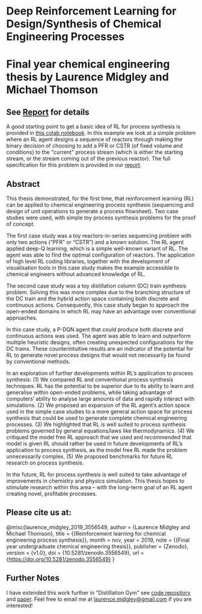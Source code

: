 # Deep Reinforcement Learning for Design/Synthesis of Chemical Engineering Processes

# Final year chemical engineering thesis by Laurence Midgley and Michael Thomson

## See [Report](https://github.com/lollcat/RL-Process-Design/blob/master/Thesis%20Report.%20RL%20for%20Process%20Synthesis.pdf) for details

A good starting point to get a basic idea of RL for process synthesis is provided in [this colab notebook](https://colab.research.google.com/github/lollcat/RL-Process-Design/blob/master/Discrete/PFR%20or%20CSTR/PFR_or_CSTR.ipynb). In this example we look at a simple problem where an RL agent designs a sequence of reactors through making the binary decision of choosing to add a PFR or CSTR (of fixed volume and conditions) to the "current" process stream (which is either the starting stream, or the stream coming out of the previous reactor). The full specification for this problem is provided in our [report](https://github.com/lollcat/RL-Process-Design/blob/master/Thesis%20Report.%20RL%20for%20Process%20Synthesis.pdf).


## Abstract

This thesis demonstrated, for the first time, that reinforcement learning (RL) can be applied to chemical engineering process synthesis (sequencing and design of unit operations to generate a process flowsheet). 
Two case studies were used, with simple toy process synthesis problems for the proof of concept.


The first case study was a toy reactors-in-series sequencing problem with only two actions (“PFR” or “CSTR”) and a known solution. 
The RL agent applied deep-Q learning, which is a simple well-known variant of RL. 
The agent was able to find the optimal configuration of reactors. 
The application of high level RL coding libraries, together with the development of visualisation tools in this case study makes the example accessible to chemical engineers without advanced knowledge of RL.

The second case study was a toy distillation column (DC) train synthesis problem.
Solving this was more complex due to the branching structure of the DC train and the hybrid action space containing both discrete and continuous actions. Consequently, this case study began to approach the open-ended domains in which RL may have an advantage over conventional approaches.


In this case study, a P-DQN agent that could produce both discrete and continuous actions was used. 
The agent was able to learn and outperform multiple heuristic designs, often creating unexpected configurations for the DC trains. These counterintuitive results are an indicator of the potential for RL to generate novel process designs that would not necessarily be found by conventional methods.

In an exploration of further developments within RL’s application to process synthesis:
(1) We compared RL and conventional process synthesis techniques. 
RL has the potential to be superior due to its ability to learn and generalise within open-ended problems, while taking advantage of computers’ ability to analyse large amounts of data and rapidly interact with simulations. 
(2) We proposed an expansion of the RL agent’s action space used in the simple case studies to a more general action space for process synthesis that could be used to generate complete chemical engineering processes. 
(3) We highlighted that RL is well suited to process synthesis problems
governed by general equations/laws like thermodynamics. 
(4) We critiqued the model free RL approach that we used and recommended that model is given RL should rather be used in future developments of RL’s application to process synthesis, as the model free RL made the problem unnecessarily complex. 
(5) We proposed benchmarks for future RL research on process synthesis.


In the future, RL for process synthesis is well suited to take advantage of improvements in chemistry and physics simulation. 
This thesis hopes to stimulate research within this area – with the long-term goal of an RL agent creating novel, profitable processes.


## Please cite us at:

@misc{laurence_midgley_2019_3556549,
  author       = {Laurence Midgley and
                  Michael Thomson},
  title        = {{Reinforcement learning for chemical engineering 
                   process synthesis}},
  month        = nov,
  year         = 2019,
  note         = {{Final year undergraduate chemical engineering 
                   thesis}},
  publisher    = {Zenodo},
  version      = {v1.0},
  doi          = {10.5281/zenodo.3556549},
  url          = {https://doi.org/10.5281/zenodo.3556549}
}

## Further Notes
I have extended this work further in "Distillation Gym" see [code repository](https://github.com/lollcat/DistillationTrain-Gym) and [paper](https://arxiv.org/abs/2009.13265). Feel free to email me at laurence.midgley@gmail.com if you are interested! 
